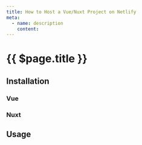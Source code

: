 ```yaml
---
title: How to Host a Vue/Nuxt Project on Netlify
meta:
  - name: description
    content: 
---
```


# {{ $page.title }}

<start-tutorial demo="netlify"/>

## Installation

### Vue

### Nuxt

## Usage
